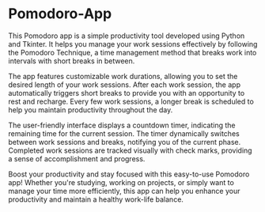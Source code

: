 # Pomodoro-App

This Pomodoro app is a simple productivity tool developed using Python and Tkinter. It helps you manage your work sessions effectively by following the Pomodoro Technique, a time management method that breaks work into intervals with short breaks in between.

The app features customizable work durations, allowing you to set the desired length of your work sessions. After each work session, the app automatically triggers short breaks to provide you with an opportunity to rest and recharge. Every few work sessions, a longer break is scheduled to help you maintain productivity throughout the day.

The user-friendly interface displays a countdown timer, indicating the remaining time for the current session. The timer dynamically switches between work sessions and breaks, notifying you of the current phase. Completed work sessions are tracked visually with check marks, providing a sense of accomplishment and progress.

Boost your productivity and stay focused with this easy-to-use Pomodoro app! Whether you're studying, working on projects, or simply want to manage your time more efficiently, this app can help you enhance your productivity and maintain a healthy work-life balance.
